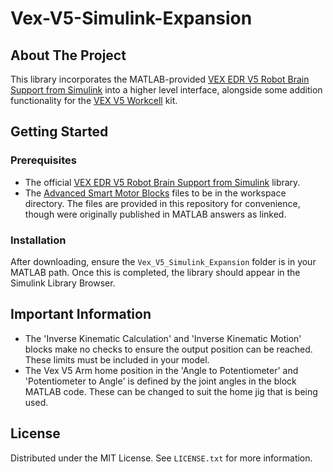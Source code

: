 # Vex-V5-Simulink-Expansion

## About The Project
This library incorporates the MATLAB-provided [VEX EDR V5 Robot Brain Support from Simulink](https://uk.mathworks.com/hardware-support/vex-edr-v5.html) into a higher level interface, alongside some addition functionality for the [VEX V5 Workcell](https://www.vexrobotics.com/v5/products/workcell) kit.

## Getting Started

### Prerequisites
- The official [VEX EDR V5 Robot Brain Support from Simulink](https://uk.mathworks.com/hardware-support/vex-edr-v5.html) library.
- The [Advanced Smart Motor Blocks](https://uk.mathworks.com/matlabcentral/answers/435564-vex-v5-motor-voltage) files to be in the workspace directory. The files are provided in this repository for convenience, though were originally published in MATLAB answers as linked.

### Installation
After downloading, ensure the `Vex_V5_Simulink_Expansion` folder is in your MATLAB path. Once this is completed, the library should appear in the Simulink Library Browser.

## Important Information
- The 'Inverse Kinematic Calculation' and 'Inverse Kinematic Motion' blocks make no checks to ensure the output position can be reached. These limits must be included in your model.
- The Vex V5 Arm home position in the 'Angle to Potentiometer' and 'Potentiometer to Angle' is defined by the joint angles in the block MATLAB code. These can be changed to suit the home jig that is being used.

## License
Distributed under the MIT License. See `LICENSE.txt` for more information.

